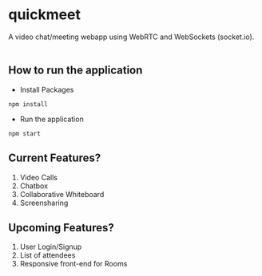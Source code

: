 # quickmeet
A video chat/meeting webapp using WebRTC and WebSockets (socket.io).
<br><br>

## How to run the application

-   Install Packages 
```base 
npm install
```

- Run the application
```base
npm start
```

## Current Features?

1. Video Calls
2. Chatbox
3. Collaborative Whiteboard
4. Screensharing

## Upcoming Features?

1. User Login/Signup
3. List of attendees
2. Responsive front-end for Rooms


